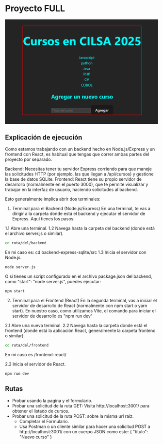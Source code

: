 # Proyecto FULL

![Página principal donde se encuentra el listado de cursos y un formulario](frontend-react\public\index.PNG)

## Explicación de ejecución

Como estamos trabajando con un backend hecho en Node.js/Express y un frontend con React, es habitual que tengas que correr ambas partes del proyecto por separado.

Backend: Necesitas tener tu servidor Express corriendo para que maneje las solicitudes HTTP (por ejemplo, las que llegan a /api/cursos) y gestione la base de datos SQLite.
Frontend: React tiene su propio servidor de desarrollo (normalmente en el puerto 3000), que te permite visualizar y trabajar en la interfaz de usuario, haciendo solicitudes al backend.

Esto generalmente implica abrir dos terminales:

1. Terminal para el Backend (Node.js/Express)
En una terminal, te vas a dirigir a la carpeta donde está el backend y ejecutar el servidor de Express. Aquí tienes los pasos:

1.1 Abre una terminal.
1.2 Navega hasta la carpeta del backend (donde está el archivo server.js o similar).

```bash
cd ruta/del/backend
```
En mi caso es: cd backend-express-sqlite/src
1.3 Inicia el servidor con Node.js.
```bash
node server.js
```

O si tienes un script configurado en el archivo package.json del backend, como "start": "node server.js", puedes ejecutar:
```bash
npm start
```


2. Terminal para el Frontend (React)
En la segunda terminal, vas a iniciar el servidor de desarrollo de React (normalmente con npm start o yarn start).
En nuestro caso, como utilizamos Vite, el comando para iniciar el servidor de desarrollo es "npm run dev"

2.1 Abre una nueva terminal.
2.2 Navega hasta la carpeta donde está el frontend (donde está la aplicación React, generalmente la carpeta frontend o similar).

```bash
cd ruta/del/frontend
```
En mi caso es /frontend-react/

2.3 Inicia el servidor de React.
```bash
npm run dev
```



## Rutas

- Probar usando la pagina y el formulario.
- Probar una solicitud de la ruta GET: Visita http://localhost:3001/ para obtener el listado de cursos.
- Probar una solicitud de la ruta POST: sobre la misma url raíz.
    - Completar el Formulario.
    - Usa Postman o un cliente similar para hacer una solicitud POST a http://localhost:3001/ con un cuerpo JSON como este:
        {
        "titulo": "Nuevo curso"
        }

